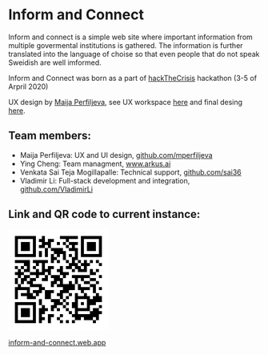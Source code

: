 # Inform and Connect

Inform and connect is a simple web site where important information from multiple govermental institutions is gathered. The information is further translated into the language of choise so that even people that do not speak Sweidish are well imformed.

Inform and Connect was born as a part of [hackTheCrisis](https://www.hackthecrisis.se/) hackathon (3-5 of Arpril 2020)

UX design by [Maija Perfiljeva](github.com/mperfiljeva), see UX workspace [here](https://whimsical.com/SbvkKwSRyFnfmW6SM31Zu6) and final desing [here](https://www.figma.com/file/ZISP92E0mYkAtkAB7f6tkm/Connect-and-inform?node-id=0%3A1).

## Team members:

- Maija Perfiljeva: UX and UI design, [github.com/mperfiljeva](www.github.com/mperfiljeva)
- Ying Cheng: Team managment, www.arkus.ai
- Venkata Sai Teja Mogillapalle: Technical support, [github.com/sai36](www.github.com/sai36)
- Vladimir Li: Full-stack development and integration, [github.com/VladimirLi](www.github.com/VladimirLi)

## Link and QR code to current instance:

![QR code](inform-and-connect.png)

[inform-and-connect.web.app](https://inform-and-connect.web.app)
